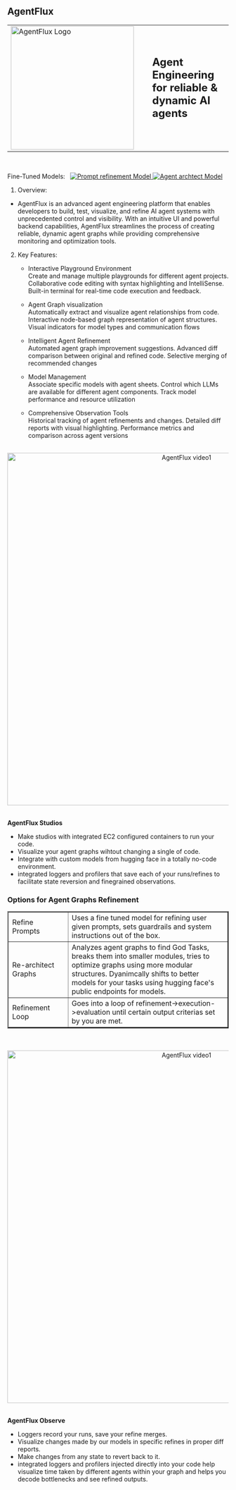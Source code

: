 ## AgentFlux

<div align="center">
  <table border="0" cellspacing="0" cellpadding="0">
    <tr>
      <td style="padding-right: 30px;">
        <img src="main\public\AgentFlux-logo.gif" alt="AgentFlux Logo" width="280"/>
      </td>
      <td style="vertical-align: middle; font-size: 24px; font-weight: bold;">
        Agent Engineering for reliable & dynamic AI agents
      </td>
    </tr>
  </table>
</div>
<br/>
<div>
 <p>
   <span>Fine-Tuned Models:&nbsp;&nbsp;</span>
    <a href="https://huggingface.co/VidyutCx/mistral-prompttune">
      <img src="https://img.shields.io/badge/🤗_Model-Mistral_prompttune-blue?style=flat-square" alt="Prompt refinement Model">
    </a>
    <a href="https://huggingface.co/VidyutCx/deepseek-agentarchitect">
      <img src="https://img.shields.io/badge/🤗_Model-Deepseek_Agentarchitect-green?style=flat-square" alt="Agent archtect Model">
    </a>
  </p>
</div>


1. Overview:<br/>
- AgentFlux is an advanced agent engineering platform that enables developers to build, test, visualize, and refine AI agent systems with unprecedented control and visibility. With an intuitive UI and powerful backend capabilities, AgentFlux streamlines the process of creating reliable, dynamic agent graphs while providing comprehensive monitoring and optimization tools.

2. Key Features:
   - Interactive Playground Environment<br/>
    Create and manage multiple playgrounds for different agent projects.
    Collaborative code editing with syntax highlighting and IntelliSense.
    Built-in terminal for real-time code execution and feedback.<br/>

    - Agent Graph visualization<br/>
    Automatically extract and visualize agent relationships from code.
    Interactive node-based graph representation of agent structures.
    Visual indicators for model types and communication flows<br/>
    
    - Intelligent Agent Refinement<br/>
    Automated agent graph improvement suggestions.
    Advanced diff comparison between original and refined code.
    Selective merging of recommended changes<br/>
    
    - Model Management<br/>
    Associate specific models with agent sheets.
    Control which LLMs are available for different agent components.
    Track model performance and resource utilization<br/>
    
    - Comprehensive Observation Tools<br/>
    Historical tracking of agent refinements and changes.
    Detailed diff reports with visual highlighting.
    Performance metrics and comparison across agent versions<br/>

<br/>
<div align="center">
    <img src="main\public\vid1.gif" alt="AgentFlux video1" width="800"/>
</div>
<br/>

**AgentFlux Studios**

- Make studios with integrated EC2 configured containers to run your code.<br/>
- Visualize your agent graphs wihtout changing a single of code.
- Integrate with custom models from hugging face in a totally no-code environment.
- integrated loggers and profilers that save each of your runs/refines to facilitate state reversion and finegrained observations. 

<div>
<h3>Options for Agent Graphs Refinement</h3>
  <table border="2" cellspacing="0" cellpadding="0">
    <tr>
      <td style="padding-right: 30px;">
      Refine Prompts
      </td>
      <td style="vertical-align: middle;">
       Uses a fine tuned model for refining user given prompts, sets guardrails and system instructions out of the box.
      </td>
    </tr>
    <tr>
      <td style="padding-right: 30px;">
      Re-architect Graphs
      </td>
      <td style="vertical-align: middle;">
       Analyzes agent graphs to find God Tasks, breaks them into smaller modules, tries to optimize graphs using more modular structures. Dyanimcally shifts to better models for your tasks using hugging face's public endpoints for models.
      </td>
    </tr>
    <tr>
      <td style="padding-right: 30px;">
      Refinement Loop
      </td>
      <td style="vertical-align: middle;">
       Goes into a loop of refinement->execution->evaluation until certain output criterias set by you are met.
      </td>
    </tr>
  </table>
</div>
<br/>
<div>

<br/>
<div align="center">
    <img src="main\public\vid2.gif" alt="AgentFlux video1" width="800"/>
</div>
<br/>

**AgentFlux Observe**

- Loggers record your runs, save your refine merges.<br/>
- Visualize changes made by our models in specific refines in proper diff reports.
- Make changes from any state to revert back to it.
- integrated loggers and profilers injected directly into your code help visualize time taken by different agents within your graph and helps you decode bottlenecks and see refined outputs. 
